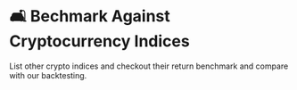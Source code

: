# 🛋 Bechmark Against Cryptocurrency Indices

List other crypto indices and checkout their return benchmark and compare with our backtesting.
